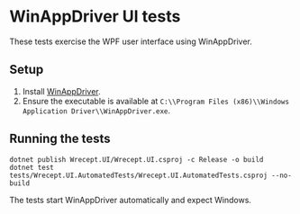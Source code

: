 # WinAppDriver UI tests

These tests exercise the WPF user interface using WinAppDriver.

## Setup

1. Install [WinAppDriver](https://github.com/microsoft/WinAppDriver).
2. Ensure the executable is available at `C:\\Program Files (x86)\\Windows Application Driver\\WinAppDriver.exe`.

## Running the tests

```
dotnet publish Wrecept.UI/Wrecept.UI.csproj -c Release -o build
dotnet test tests/Wrecept.UI.AutomatedTests/Wrecept.UI.AutomatedTests.csproj --no-build
```

The tests start WinAppDriver automatically and expect Windows.
